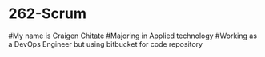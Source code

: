 # 262-Scrum
#My name is Craigen Chitate
#Majoring in Applied technology
#Working as a DevOps Engineer but using bitbucket for code repository
#
